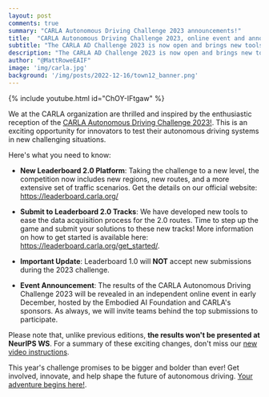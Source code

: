 ```yaml
---
layout: post
comments: true
summary: "CARLA Autonomous Driving Challenge 2023 announcements!"
title:  "CARLA Autonomous Driving Challenge 2023, online event and announcements"
subtitle: "The CARLA AD Challenge 2023 is now open and brings new tools to the Leaderboard ecosystem"
description: "The CARLA AD Challenge 2023 is now open and brings new tools to the Leaderboard ecosystem"
author: "@MattRoweEAIF"
image: 'img/carla.jpg'
background: '/img/posts/2022-12-16/town12_banner.png'
---
```


{% include youtube.html id="ChOY-IFtgaw" %}

We at the CARLA organization are thrilled and inspired by the enthusiastic reception of the [CARLA Autonomous Driving Challenge 2023!](https://leaderboard.carla.org/). This is an exciting opportunity for innovators to test their autonomous driving systems in new challenging situations. 

Here's what you need to know:

- **New Leaderboard 2.0 Platform**: Taking the challenge to a new level, the competition now includes new regions, new routes, and a more extensive set of traffic scenarios. Get the details on our official website: https://leaderboard.carla.org/

- **Submit to Leaderboard 2.0 Tracks**: We have developed new tools to ease the data acquisition process for the 2.0 routes. Time to step up the game and submit your solutions to these new tracks! More information on how to get started is available here: https://leaderboard.carla.org/get_started/.

- **Important Update**: Leaderboard 1.0 will **NOT** accept new submissions during the 2023 challenge.

- **Event Announcement**: The results of the CARLA Autonomous Driving Challenge 2023 will be revealed in an independent online event in early December, hosted by the Embodied AI Foundation and CARLA's sponsors. As always, we will invite teams behind the top submissions to participate.

Please note that, unlike previous editions, **the results won't be presented at NeurIPS WS**. For a summary of these exciting changes, don't miss our [new video instructions](https://youtu.be/ChOY-IFtgaw). 

This year's challenge promises to be bigger and bolder than ever! Get involved, innovate, and help shape the future of autonomous driving. [Your adventure begins here!](https://eval.ai/web/challenges/challenge-page/2098/overview). 